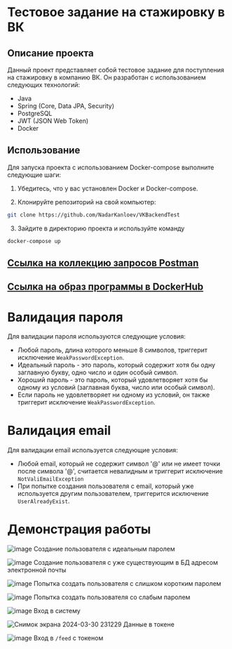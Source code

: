 # Тестовое задание на стажировку в ВК

## Описание проекта

Данный проект представляет собой тестовое задание для поступления на стажировку в компанию ВК. Он разработан с использованием следующих технологий:

- Java
- Spring (Core, Data JPA, Security)
- PostgreSQL
- JWT (JSON Web Token)
- Docker

## Использование

Для запуска проекта с использованием Docker-compose выполните следующие шаги:

1. Убедитесь, что у вас установлен Docker и Docker-compose.

2. Клонируйте репозиторий на свой компьютер:

```bash
git clone https://github.com/NadarKanloev/VKBackendTest
```
3. Зайдите в директорию проекта и используйте команду
```bash
docker-compose up
```
## [Ссылка на коллекцию запросов Postman](https://www.postman.com/restless-escape-517248/workspace/habraggreagot/collection/27427106-ad1282f3-58a6-4432-b60b-7a7a5596d186?action=share&creator=27427106)
## [Ссылка на образ программы в DockerHub](https://hub.docker.com/repository/docker/veventumt/vkbackendtest/general)

# Валидация пароля

Для валидации пароля используются следующие условия:

- Любой пароль, длина которого меньше 8 символов, триггерит исключение `WeakPasswordException`.
- Идеальный пароль - это пароль, который содержит хотя бы одну заглавную букву, одно число и один особый символ.
- Хороший пароль - это пароль, который удовлетворяет хотя бы одному из условий (заглавная буква, число или особый символ).
- Если пароль не удовлетворяет ни одному из условий, он также триггерит исключение `WeakPasswordException`.

# Валидация email

Для валидации email используется следующие условия:

- Любой email, который не содержит символ '@' или не имеет точки после символа '@', считается невалидным и триггерит исключение `NotValiEmailException`
- При попытке создания пользователя с email, который уже используется другим пользователем, триггерится исключение `UserAlreadyExist`.

# Демонстрация работы
![image](https://github.com/NadarKanloev/VKBackendTest/assets/44449982/4135c52b-1c71-435c-a6bb-858bb233b9ca)
Создание пользователя с идеальным паролем

![image](https://github.com/NadarKanloev/VKBackendTest/assets/44449982/6c1a714b-bfaa-421f-8618-9780121932c1)
Создание пользователя с уже существующим в БД адресом электронной почты

![image](https://github.com/NadarKanloev/VKBackendTest/assets/44449982/955bbd72-c7d3-495a-a47e-cedc10eedf98)
Попытка создать пользователя с слишком коротким паролем

![image](https://github.com/NadarKanloev/VKBackendTest/assets/44449982/07c1b7ce-cbb1-40b0-8ba5-11f6fbdfbb0d)
Попытка создать пользователя со слабым паролем

![image](https://github.com/NadarKanloev/VKBackendTest/assets/44449982/53d3bb53-fa9c-4b1b-985d-99e872dce1d7)
Вход в систему

![Снимок экрана 2024-03-30 231229](https://github.com/NadarKanloev/VKBackendTest/assets/44449982/35bde527-290e-41f5-9a28-16f9c36d1bb1)
Данные в токене

![image](https://github.com/NadarKanloev/VKBackendTest/assets/44449982/ad08ff4a-f90e-4be4-9a1f-6cf24887272b)
Вход в `/feed` с токеном
